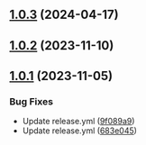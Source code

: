 ## [1.0.3](https://github.com/TyArndt/Test/compare/v1.0.2...v1.0.3) (2024-04-17)



## [1.0.2](https://github.com/TyArndt/Test/compare/v1.0.1...v1.0.2) (2023-11-10)



## [1.0.1](https://github.com/TyArndt/Test/compare/683e045a39d2ab3e346681ad71e1f3cb2565cf0a...v1.0.1) (2023-11-05)


### Bug Fixes

* Update release.yml ([9f089a9](https://github.com/TyArndt/Test/commit/9f089a93c1d4f66041968c899e03b5dd6b14e33b))
* Update release.yml ([683e045](https://github.com/TyArndt/Test/commit/683e045a39d2ab3e346681ad71e1f3cb2565cf0a))



